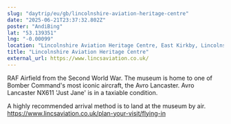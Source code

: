 ```yaml
---
slug: "daytrip/eu/gb/lincolnshire-aviation-heritage-centre"
date: "2025-06-21T23:37:32.802Z"
poster: "AndiBing"
lat: "53.139351"
lng: "-0.00099"
location: "Lincolnshire Aviation Heritage Centre, East Kirkby, Lincolnshire, England, PE23 4DE, United Kingdom"
title: "Lincolnshire Aviation Heritage Centre"
external_url: https://www.lincsaviation.co.uk/
---
```

RAF Airfield from the Second World War. The museum is home to one of Bomber Command's most iconic aircraft, the Avro Lancaster.
Avro Lancaster NX611 'Just Jane' is in a taxiable condition.

A highly recommended arrival method is to land at the museum by air.
https://www.lincsaviation.co.uk/plan-your-visit/flying-in
